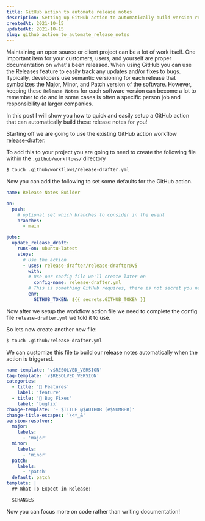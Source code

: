 ```yaml
---
title: GitHub action to automate release notes
description: Setting up GitHub action to automatically build version release draft notes.
createdAt: 2021-10-15
updatedAt: 2021-10-15
slug: github_action_to_automate_release_notes
---
```


Maintaining an open source or client project can be a lot of work itself. One important item for your customers, users, and yourself are proper documentation on what's been released. When using GitHub you can use the Releases feature to easily track any updates and/or fixes to bugs. Typically, developers use semantic versioning for each release that symbolizes the Major, Minor, and Patch version of the software. However, keeping these `Release Notes` for each software version can become a lot to remember to do and in some cases is often a specific person job and responsibility at larger companies.

In this post I will show you how to quick and easily setup a GitHub action that can automatically build these release notes for you!

Starting off we are going to use the existing GitHub action workflow [release-drafter](https://github.com/release-drafter/release-drafter).

To add this to your project you are going to need to create the following file within the `.github/workflows/` directory

```bash
$ touch .github/workflows/release-drafter.yml
```

Now you can add the following to set some defaults for the GitHub action.

```yml [.github/workflows/release-drafter.yml]
name: Release Notes Builder

on:
  push:
    # optional set which branches to consider in the event
    branches:
      - main

jobs:
  update_release_draft:
    runs-on: ubuntu-latest
    steps:
      # Use the action
      - uses: release-drafter/release-drafter@v5
        with:
        # Use our config file we'll create later on
          config-name: release-drafter.yml
        # This is something GitHub requires, there is not secret you need to add to repo
        env:
          GITHUB_TOKEN: ${{ secrets.GITHUB_TOKEN }}

```

Now after we setup the workflow action file we need to complete the config file
`release-drafter.yml` we told it to use.

So lets now create another new file:

```bash
$ touch .github/release-drafter.yml
```

We can customize this file to build our release notes automatically when the action is triggered.

```yml [.github/release-drafter.yml]
name-template: 'v$RESOLVED_VERSION'
tag-template: 'v$RESOLVED_VERSION'
categories:
  - title: '🚀 Features'
    label: 'feature'
  - title: '🐛 Bug Fixes'
    label: 'bugfix'
change-template: '- $TITLE @$AUTHOR (#$NUMBER)'
change-title-escapes: '\<*_&'
version-resolver:
  major:
    labels:
      - 'major'
  minor:
    labels:
      - 'minor'
  patch:
    labels:
      - 'patch'
  default: patch
template: |
  ## What To Expect in Release:

  $CHANGES

```

Now you can focus more on code rather than writing documentation!
